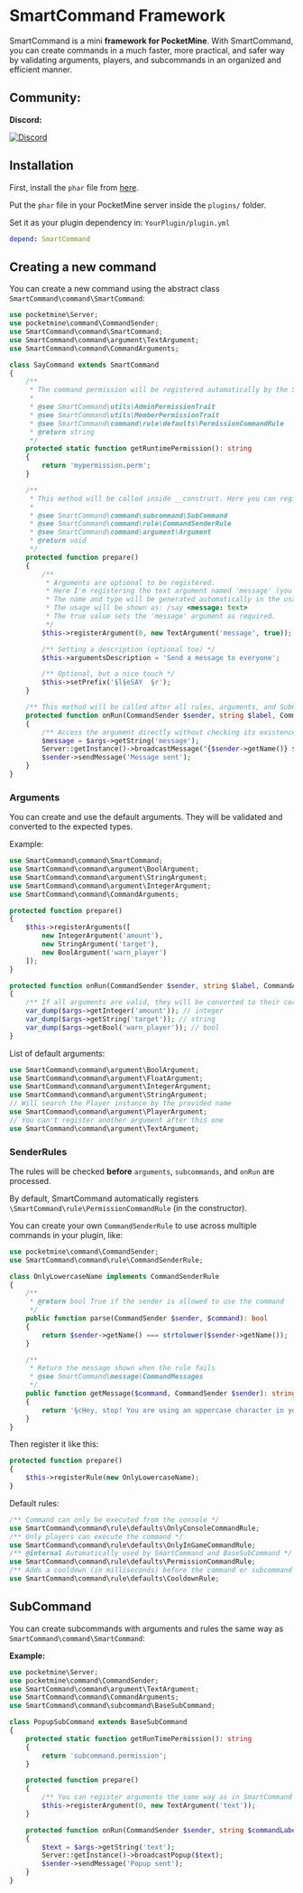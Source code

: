 # SmartCommand Framework

SmartCommand is a mini **framework for PocketMine**. With SmartCommand, you can create commands in a much faster, more practical, and safer way by validating arguments, players, and subcommands in an organized and efficient manner.

## Community:
**Discord:**

<a href="https://discord.gg/HkfMbBN2AD"><img src="https://img.shields.io/discord/982037265075302551?label=discord&color=7289DA&logo=discord" alt="Discord"></a>

## Installation

First, install the `phar` file from [here](https://github.com/RajadorDev/SmartCommand/releases).

Put the `phar` file in your PocketMine server inside the `plugins/` folder.

Set it as your plugin dependency in:
`YourPlugin/plugin.yml`

```yml
depend: SmartCommand
```

## Creating a new command

You can create a new command using the abstract class `SmartCommand\command\SmartCommand`:

```php
use pocketmine\Server;
use pocketmine\command\CommandSender;
use SmartCommand\command\SmartCommand;
use SmartCommand\command\argument\TextArgument;
use SmartCommand\command\CommandArguments;

class SayCommand extends SmartCommand
{
    /**
     * The command permission will be registered automatically by the SmartCommand constructor
     *
     * @see SmartCommand\utils\AdminPermissionTrait
     * @see SmartCommand\utils\MemberPermissionTrait
     * @see SmartCommand\command\rule\defaults\PermissionCommandRule
     * @return string
     */
    protected static function getRuntimePermission(): string
    {
        return 'mypermission.perm';
    }

    /**
     * This method will be called inside __construct. Here you can register every SubCommand, Argument, and CommandSenderRule.
     *
     * @see SmartCommand\command\subcommand\SubCommand
     * @see SmartCommand\command\rule\CommandSenderRule
     * @see SmartCommand\command\argument\Argument
     * @return void
     */
    protected function prepare()
    {
        /**
         * Arguments are optional to be registered.
         * Here I'm registering the text argument named 'message' (you can use any name you want).
         * The name and type will be generated automatically in the usage with SmartCommand::sendUsage.
         * The usage will be shown as: /say <message: text>
         * The true value sets the 'message' argument as required.
         */
        $this->registerArgument(0, new TextArgument('message', true));

        /** Setting a description (optional too) */
        $this->argumentsDescription = 'Send a message to everyone';

        /** Optional, but a nice touch */
        $this->setPrefix('§l§eSAY  §r');
    }

    /** This method will be called after all rules, arguments, and SubCommands have been processed */
    protected function onRun(CommandSender $sender, string $label, CommandArguments $args)
    {
        /** Access the argument directly without checking its existence :) */
        $message = $args->getString('message');
        Server::getInstance()->broadcastMessage("{$sender->getName()} $message");
        $sender->sendMessage('Message sent');
    }
}
```

### Arguments

You can create and use the default arguments. They will be validated and converted to the expected types.

Example:
```php
use SmartCommand\command\SmartCommand;
use SmartCommand\command\argument\BoolArgument;
use SmartCommand\command\argument\StringArgument;
use SmartCommand\command\argument\IntegerArgument;
use SmartCommand\command\CommandArguments;

protected function prepare()
{
    $this->registerArguments([
        new IntegerArgument('amount'),
        new StringArgument('target'),
        new BoolArgument('warn_player')
    ]);
}

protected function onRun(CommandSender $sender, string $label, CommandArguments $args)
{
    /** If all arguments are valid, they will be converted to their correct types: **/
    var_dump($args->getInteger('amount')); // integer
    var_dump($args->getString('target')); // string
    var_dump($args->getBool('warn_player')); // bool
}
```

List of default arguments:
```php
use SmartCommand\command\argument\BoolArgument;
use SmartCommand\command\argument\FloatArgument;
use SmartCommand\command\argument\IntegerArgument;
use SmartCommand\command\argument\StringArgument;
// Will search the Player instance by the provided name
use SmartCommand\command\argument\PlayerArgument;
// You can't register another argument after this one
use SmartCommand\command\argument\TextArgument;
```

### SenderRules

The rules will be checked **before** `arguments`, `subcommands`, and `onRun` are processed.

By default, SmartCommand automatically registers `\SmartCommand\rule\PermissionCommandRule` (in the constructor).

You can create your own `CommandSenderRule` to use across multiple commands in your plugin, like:

```php
use pocketmine\command\CommandSender;
use SmartCommand\command\rule\CommandSenderRule;

class OnlyLowercaseName implements CommandSenderRule
{
    /**
     * @return bool True if the sender is allowed to use the command
     */
    public function parse(CommandSender $sender, $command): bool
    {
        return $sender->getName() === strtolower($sender->getName());
    }

    /**
     * Return the message shown when the rule fails
     * @see SmartCommand\message\CommandMessages
     */
    public function getMessage($command, CommandSender $sender): string
    {
        return '§cHey, stop! You are using an uppercase character in your name';
    }
}
```

Then register it like this:

```php
protected function prepare()
{
    $this->registerRule(new OnlyLowercaseName);
}
```

Default rules:

```php
/** Command can only be executed from the console */
use SmartCommand\command\rule\defaults\OnlyConsoleCommandRule;
/** Only players can execute the command */
use SmartCommand\command\rule\defaults\OnlyInGameCommandRule;
/** @internal Automatically used by SmartCommand and BaseSubCommand */
use SmartCommand\command\rule\defaults\PermissionCommandRule;
/** Adds a cooldown (in milliseconds) before the command or subcommand can be used again */
use SmartCommand\command\rule\defaults\CooldownRule;
```

## SubCommand

You can create subcommands with arguments and rules the same way as `SmartCommand\command\SmartCommand`:

**Example:**

```php
use pocketmine\Server;
use pocketmine\command\CommandSender;
use SmartCommand\command\argument\TextArgument;
use SmartCommand\command\CommandArguments;
use SmartCommand\command\subcommand\BaseSubCommand;

class PopupSubCommand extends BaseSubCommand
{
    protected static function getRunTimePermission(): string
    {
        return 'subcommand.permission';
    }

    protected function prepare()
    {
        /** You can register arguments the same way as in SmartCommand **/
        $this->registerArgument(0, new TextArgument('text'));
    }

    protected function onRun(CommandSender $sender, string $commandLabel, string $subcommandLabel, CommandArguments $args)
    {
        $text = $args->getString('text');
        Server::getInstance()->broadcastPopup($text);
        $sender->sendMessage('Popup sent');
    }
}
```
